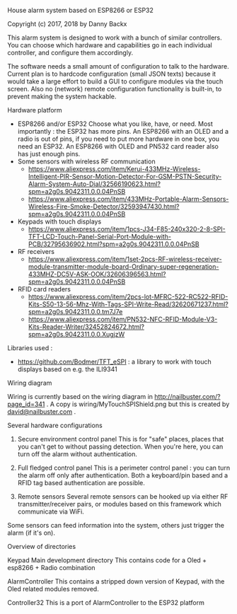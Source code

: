 House alarm system based on ESP8266 or ESP32

Copyright (c) 2017, 2018 by Danny Backx

This alarm system is designed to work with a bunch of similar controllers. You can choose which hardware and
capabilities go in each individual controller, and configure them accordingly.

The software needs a small amount of configuration to talk to the hardware. Current plan is to hardcode
configuration (small JSON texts) because it would take a large effort to build a GUI to configure modules
via the touch screen. Also no (network) remote configuration functionality is built-in, to prevent making
the system hackable.

Hardware platform
 - ESP8266 and/or ESP32
   Choose what you like, have, or need. Most importantly : the ESP32 has more pins.
   An ESP8266 with an OLED and a radio is out of pins, if you need to put more hardware in one box, you need an ESP32.
   An ESP8266 with OLED and PN532 card reader also has just enough pins.
 - Some sensors with wireless RF communication
   * https://www.aliexpress.com/item/Kerui-433MHz-Wireless-Intelligent-PIR-Sensor-Motion-Detector-For-GSM-PSTN-Security-Alarm-System-Auto-Dial/32566190623.html?spm=a2g0s.9042311.0.0.04PnSB
   * https://www.aliexpress.com/item/433MHz-Portable-Alarm-Sensors-Wireless-Fire-Smoke-Detector/32593947430.html?spm=a2g0s.9042311.0.0.04PnSB
 - Keypads with touch displays
   * https://www.aliexpress.com/item/1pcs-J34-F85-240x320-2-8-SPI-TFT-LCD-Touch-Panel-Serial-Port-Module-with-PCB/32795636902.html?spm=a2g0s.9042311.0.0.04PnSB
 - RF receivers
   * https://www.aliexpress.com/item/1set-2pcs-RF-wireless-receiver-module-transmitter-module-board-Ordinary-super-regeneration-433MHZ-DC5V-ASK-OOK/32606396563.html?spm=a2g0s.9042311.0.0.04PnSB
 - RFID card readers
   * https://www.aliexpress.com/item/2pcs-lot-MFRC-522-RC522-RFID-Kits-S50-13-56-Mhz-With-Tags-SPI-Write-Read/32620671237.html?spm=a2g0s.9042311.0.0.tm7J7e
   * https://www.aliexpress.com/item/PN532-NFC-RFID-Module-V3-Kits-Reader-Writer/32452824672.html?spm=a2g0s.9042311.0.0.XugjzW

Libraries used :
- https://github.com/Bodmer/TFT_eSPI : a library to work with touch displays based on
  e.g. the ILI9341

Wiring diagram

Wiring is currently based on the wiring diagram in http://nailbuster.com/?page_id=341 .
A copy is wiring/MyTouchSPIShield.png but this is created by david@nailbuster.com .

Several hardware configurations

1. Secure environment control panel
  This is for "safe" places, places that you can't get to without passing detection.
  When you're here, you can turn off the alarm without authentication.

2. Full fledged control panel
  This is a perimeter control panel : you can turn the alarm off only after authentication.
  Both a keyboard/pin based and a RFID tag based authentication are possible.

3. Remote sensors
  Several remote sensors can be hooked up via either RF transmitter/receiver pairs,
  or modules based on this framework which communicate via WiFi.

  Some sensors can feed information into the system, others just trigger the alarm (if it's on).

Overview of directories

Keypad
  Main development directory
  This contains code for a Oled + esp8266 + Radio combination

AlarmController
  This contains a stripped down version of Keypad, with the Oled related modules removed.

Controller32
  This is a port of AlarmController to the ESP32 platform
